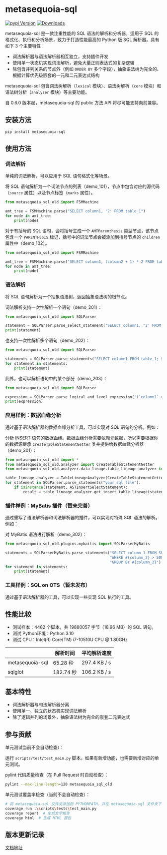 # metasequoia-sql

[![pypi Version](https://img.shields.io/pypi/v/metasequoia-sql.svg?style=flat-square&logo=pypi&logoColor=white)](https://pypi.org/project/metasequoia-sql/)
[![Downloads](https://static.pepy.tech/personalized-badge/metasequoia-sql?period=total&units=none&left_color=grey&right_color=orange&left_text=Pip%20Downloads)](https://pepy.tech/project/metasequoia-sql)

metasequoia-sql 是一款注重性能的 SQL 语法的解析和分析器，适用于 SQL 的格式化、执行和分析场景，致力于打造性能最高的 Python 版 SQL 解析器。具有如下 3 个主要特性：

- 词法解析器与语法解析器相互独立，支持插件开发
- 使用单一状态机实现词法解析，避免大量正则表达式的复杂逻辑
- 除包含并列关系的节点外（例如 `ORDER BY` 多个字段），抽象语法树为完全的、根据计算优先级嵌套的一元和二元表达式结构

metasequoia-sql 包含词法树解析（`lexical` 模块）、语法树解析（`core` 模块）和语法树分析（`analyzer` 模块）等主要功能。

自 0.6.0 版本起，metasequoia-sql 的 public 方法 API 将尽可能支持向前兼容。

## 安装方法

```bash
pip install metasequoia-sql
```

## 使用方法

### 词法解析

单纯的词法解析，可以应用于 SQL 语句格式化等场景。

将 SQL 语句解析为一个词法节点的列表（demo_101），节点中包含对应的源代码（`source` 属性）以及节点标签（`marks` 属性）。

```python
from metasequoia_sql_old import FSMMachine

amt_tree = FSMMachine.parse("SELECT column1, '2' FROM table_1")
for node in amt_tree:
    print(node)
```

对于有括号的 SQL 语句，会将括号生成一个 `AMTParenthesis` 类型节点，该节点包含一个 `PARENTHESIS`
标记，括号中的词法节点会被添加到括号节点的 `children` 属性中（demo_102）。

```python
from metasequoia_sql_old import FSMMachine

amt_tree = FSMMachine.parse("SELECT column1, (column2 + 1) * 2 FROM table_1")
for node in amt_tree:
    print(node)
```

### 语法解析

将 SQL 语句解析为一个抽象语法树，返回抽象语法树的根节点。

词法解析支持一次性解析一个语句（demo_201）：

```python
from metasequoia_sql_old import SQLParser

statement = SQLParser.parse_select_statement("SELECT column1, '2' FROM table_1")
print(statement)
```

也支持一次性解析多个语句（demo_202）：

```python
from metasequoia_sql_old import SQLParser

statements = SQLParser.parse_statements("SELECT column1 FROM table_1; SELECT column2 FROM table_2")
for statement in statements:
    print(statement)
```

此外，也可以解析语句中的某个部分（demo_203）：

```python
from metasequoia_sql_old import SQLParser

expression = SQLParser.parse_logical_and_level_expression("(`column1` > 2) AND (`column2` > 1)")
print(expression)
```

### 应用样例：数据血缘分析

通过基于语法解析器的数据血缘分析工具，可以实现对 SQL 语句的分析。例如：

分析 INSERT 语句的数据血缘。数据血缘分析需要依赖元数据，所以需要根据你的数据源继承 `CreateTableStatementGetter`
类并提供给数据血缘分析器（demo_301）：

```python
from metasequoia_sql_old import *
from metasequoia_sql_old.analyzer import CreateTableStatementGetter
from metasequoia_sql_old.analyzer.data_linage.table_lineage_analyzer import TableLineageAnalyzer

table_lineage_analyzer = TableLineageAnalyzer(CreateTableStatementGetter(...))
for statement in SQLParser.parse_statements("your sql file"):
    if isinstance(statement, ASTInsertSelectStatement):
        result = table_lineage_analyzer.get_insert_table_lineage(statement)
```

### 插件样例：MyBatis 插件（暂未完善）

通过重写了语法解析器和词法解析器的插件，可以实现对特殊 SQL 语法的解析。例如：

对 MyBatis 语法进行解析（demo_302）：

```python
from metasequoia_sql_old.plugins.mybaitis import SQLParserMyBatis

statements = SQLParserMyBatis.parse_statements("SELECT column_1 FROM Shohin "
                                               "WHERE #{column_2} > 500 "
                                               "GROUP BY #{column_3}")
for statement in statements:
    print(statement)
```

### 工具样例：SQL on OTS（暂未发布）

通过基于语法解析器的工具，可以实现一些实现 SQL 执行的工具。

## 性能比较

- 测试样本：4482 个脚本，共 19880057 字节（18.96 MB）的 SQL 语句。
- 测试 Python环境：Python 3.10
- 测试 CPU：Intel(R) Core(TM) i7-10510U CPU @ 1.80GHz

|                 | 解析时间     | 平均解析速度       |
|-----------------|----------|--------------|
| metasequoia-sql | 65.28 秒  | 297.4 KB / s |
| sqlglot         | 182.74 秒 | 106.2 KB / s |

## 基本特性

- 词法解析器与句法解析器分离
- 使用单一、独立的状态机实现词法解析
- 除了逻辑并列的场景外，抽象语法树为完全的嵌套二元表达式

## 参与贡献

单元测试当前不会自动检查）：

运行 `scripts/test/test_main.py` 脚本。如果有新增功能，也需要新增对应的单元测试。

pylint 代码质量检查（在 Pull Request 时自动检查）：

```bash
pylint --max-line-length=120 metasequoia_sql_old
```

单元测试覆盖率检查（当前不会自动检查）：

```bash
# 将 metasequoia-sql 文件夹添加到 PYTHONPATH，并在 metasequoia-sql 文件夹下执行
coverage run .\scripts\tests\test_main.py
coverage report  # 生成文字报告
coverage html  # 生成 HTML 报告
```

## 版本更新记录

[文档地址](https://github.com/ChangxingJiang/metasequoia-sql/blob/main/docs/%E7%89%88%E6%9C%AC%E6%9B%B4%E6%96%B0%E8%AE%B0%E5%BD%95.md)
